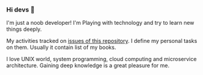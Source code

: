 ### Hi devs 👋

I'm just a noob developer! I'm Playing with technology and try to learn new things deeply.

My activities tracked on [issues of this repository](https://github.com/alirezaarzehgar/ali/issues/). I define my personal tasks on them. Usually it contain list of my books.

I love UNIX world, system programming, cloud computing and microservice architecture. Gaining deep knowledge is a great pleasure for me.
